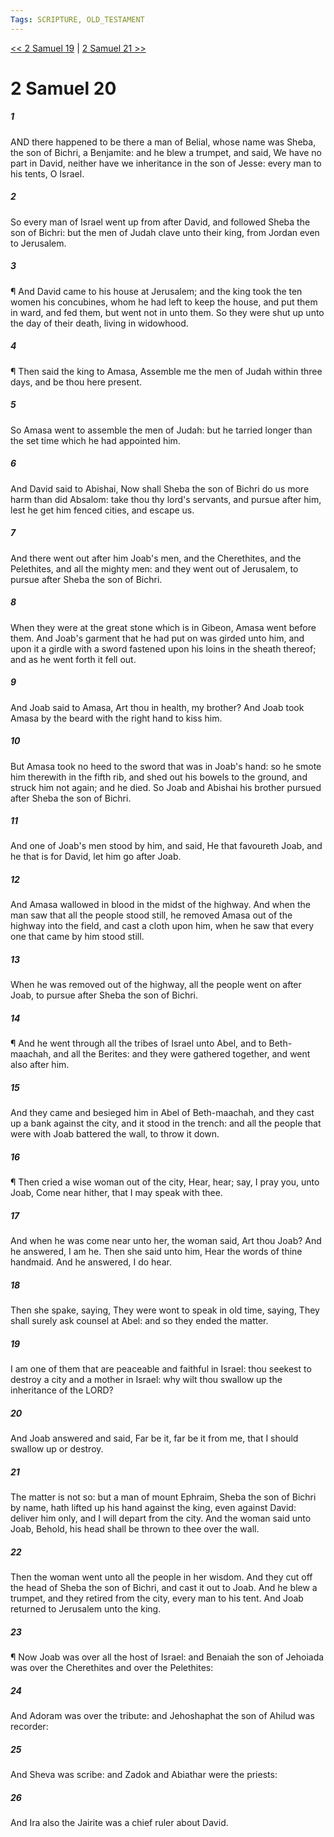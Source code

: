 ```yaml
---
Tags: SCRIPTURE, OLD_TESTAMENT
---
```


[<< 2 Samuel 19](OLD_TESTAMENT/10_2_Samuel/2_Samuel_19.md) | [2 Samuel 21 >>](OLD_TESTAMENT/10_2_Samuel/2_Samuel_21.md)

# 2 Samuel 20

##### 1
 AND there happened to be there a man of Belial, whose name was Sheba, the son of Bichri, a Benjamite: and he blew a trumpet, and said, We have no part in David, neither have we inheritance in the son of Jesse: every man to his tents, O Israel.
##### 2
 So every man of Israel went up from after David, and followed Sheba the son of Bichri: but the men of Judah clave unto their king, from Jordan even to Jerusalem.
##### 3
 ¶ And David came to his house at Jerusalem; and the king took the ten women his concubines, whom he had left to keep the house, and put them in ward, and fed them, but went not in unto them.  So they were shut up unto the day of their death, living in widowhood.
##### 4
 ¶ Then said the king to Amasa, Assemble me the men of Judah within three days, and be thou here present.
##### 5
 So Amasa went to assemble the men of Judah: but he tarried longer than the set time which he had appointed him.
##### 6
 And David said to Abishai, Now shall Sheba the son of Bichri do us more harm than did Absalom: take thou thy lord's servants, and pursue after him, lest he get him fenced cities, and escape us.
##### 7
 And there went out after him Joab's men, and the Cherethites, and the Pelethites, and all the mighty men: and they went out of Jerusalem, to pursue after Sheba the son of Bichri.
##### 8
 When they were at the great stone which is in Gibeon, Amasa went before them.  And Joab's garment that he had put on was girded unto him, and upon it a girdle with a sword fastened upon his loins in the sheath thereof; and as he went forth it fell out.
##### 9
 And Joab said to Amasa, Art thou in health, my brother?  And Joab took Amasa by the beard with the right hand to kiss him.
##### 10
 But Amasa took no heed to the sword that was in Joab's hand: so he smote him therewith in the fifth rib, and shed out his bowels to the ground, and struck him not again; and he died.  So Joab and Abishai his brother pursued after Sheba the son of Bichri.
##### 11
 And one of Joab's men stood by him, and said, He that favoureth Joab, and he that is for David, let him go after Joab.
##### 12
 And Amasa wallowed in blood in the midst of the highway.  And when the man saw that all the people stood still, he removed Amasa out of the highway into the field, and cast a cloth upon him, when he saw that every one that came by him stood still.
##### 13
 When he was removed out of the highway, all the people went on after Joab, to pursue after Sheba the son of Bichri.
##### 14
 ¶ And he went through all the tribes of Israel unto Abel, and to Beth-maachah, and all the Berites: and they were gathered together, and went also after him.
##### 15
 And they came and besieged him in Abel of Beth-maachah, and they cast up a bank against the city, and it stood in the trench: and all the people that were with Joab battered the wall, to throw it down.
##### 16
 ¶ Then cried a wise woman out of the city, Hear, hear; say, I pray you, unto Joab, Come near hither, that I may speak with thee.
##### 17
 And when he was come near unto her, the woman said, Art thou Joab?  And he answered, I am he.  Then she said unto him, Hear the words of thine handmaid.  And he answered, I do hear.
##### 18
 Then she spake, saying, They were wont to speak in old time, saying, They shall surely ask counsel at Abel: and so they ended the matter.
##### 19
 I am one of them that are peaceable and faithful in Israel: thou seekest to destroy a city and a mother in Israel: why wilt thou swallow up the inheritance of the LORD?
##### 20
 And Joab answered and said, Far be it, far be it from me, that I should swallow up or destroy.
##### 21
 The matter is not so: but a man of mount Ephraim, Sheba the son of Bichri by name, hath lifted up his hand against the king, even against David: deliver him only, and I will depart from the city.  And the woman said unto Joab, Behold, his head shall be thrown to thee over the wall.
##### 22
 Then the woman went unto all the people in her wisdom.  And they cut off the head of Sheba the son of Bichri, and cast it out to Joab.  And he blew a trumpet, and they retired from the city, every man to his tent.  And Joab returned to Jerusalem unto the king.
##### 23
 ¶ Now Joab was over all the host of Israel: and Benaiah the son of Jehoiada was over the Cherethites and over the Pelethites:
##### 24
 And Adoram was over the tribute: and Jehoshaphat the son of Ahilud was recorder:
##### 25
 And Sheva was scribe: and Zadok and Abiathar were the priests:
##### 26
 And Ira also the Jairite was a chief ruler about David.
